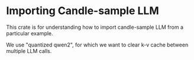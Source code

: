 # Importing Candle-sample LLM

This crate is for understanding how to import candle-sample LLM from a particular example. 

We use "quantized qwen2", for which we want to clear k-v cache between multiple LLM calls. 



